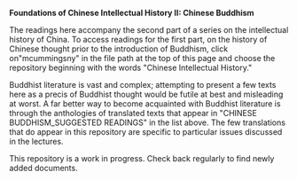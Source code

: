 <b>Foundations of Chinese Intellectual History II: Chinese Buddhism</b>

The readings here accompany the second part of a series on the intellectual history of China. To access readings for the first part, on the history of Chinese thought prior to the introduction of Buddhism, click on"mcummingsny" in the file path at the top of this page and choose the repository beginning with the words "Chinese Intellectual History."

Buddhist literature is vast and complex; attempting to present a few texts here as a precis of Buddhist thought would be futile at best and misleading at worst. A far better way to become acquainted with Buddhist literature is through the anthologies of translated texts that appear in "CHINESE BUDDHISM_SUGGESTED READINGS" in the list above. The few translations that do appear in this repository are specific to particular issues discussed in the lectures.

This repository is a work in progress.  Check back regularly to find newly added documents.
